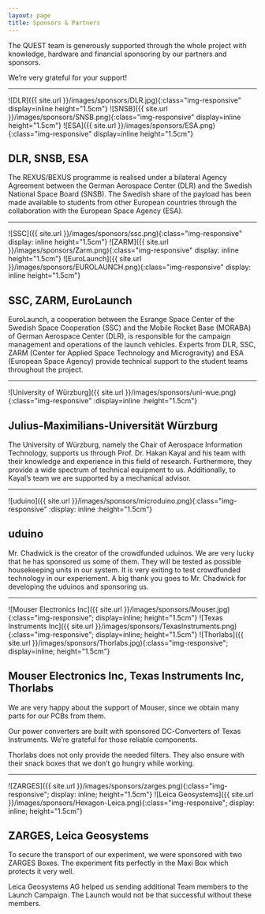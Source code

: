 ```yaml
---
layout: page
title: Sponsors & Partners
---
```


The QUEST team is generously supported through the whole project with knowledge, 
hardware and financial sponsoring by our partners and sponsors. 

We’re very grateful for your support!

---

![DLR]({{ site.url }}/images/sponsors/DLR.jpg){:class="img-responsive" display=inline height="1.5cm"}
![SNSB]({{ site.url }}/images/sponsors/SNSB.png){:class="img-responsive" display=inline height="1.5cm"}
![ESA]({{ site.url }}/images/sponsors/ESA.png){:class="img-responsive" display=inline height="1.5cm"}

## DLR, SNSB, ESA

The REXUS/BEXUS programme is realised under a bilateral Agency Agreement between the German Aerospace Center (DLR) and the Swedish National Space Board (SNSB). The Swedish share of the payload has been made available to students from other European countries through the collaboration with the European Space Agency (ESA).

---

![SSC]({{ site.url }}/images/sponsors/ssc.png){:class="img-responsive" display: inline height="1.5cm"}
![ZARM]({{ site.url }}/images/sponsors/Zarm.png){:class="img-responsive" display: inline height="1.5cm"}
![EuroLaunch]({{ site.url }}/images/sponsors/EUROLAUNCH.png){:class="img-responsive" display: inline height="1.5cm"}

## SSC, ZARM, EuroLaunch

EuroLaunch, a cooperation between the Esrange Space Center of the Swedish Space Cooperation (SSC) and the Mobile Rocket Base (MORABA) of German Aerospace Center (DLR), is responsible for the campaign management and operations of the launch vehicles. Experts from DLR, SSC, ZARM (Center for Applied Space Technology and Microgravity) and ESA (European Space Agency) provide technical support to the student teams throughout the project.

---

![University of Würzburg]({{ site.url }}/images/sponsors/uni-wue.png){:class="img-responsive"  :display=inline :height="1.5cm"}

## Julius-Maximilians-Universität Würzburg

The University of Würzburg, namely the Chair of Aerospace Information Technology, supports us through Prof. Dr. Hakan Kayal and his team with their knowledge and experience in this field of research. Furthermore, they provide a wide spectrum of technical equipment to us. Additionally, to Kayal’s team we are supported by a mechanical advisor.

---

![uduino]({{ site.url }}/images/sponsors/microduino.png){:class="img-responsive" :display: inline :height="1.5cm"}

## uduino

Mr. Chadwick is the creator of the crowdfunded uduinos. We are very lucky that he has sponsored us some of them. They will be tested as possible housekeeping units in our system. It is very exiting to test crowdfunded technology in our experiement. A big thank you goes to Mr. Chadwick for developing the uduinos and sponsoring us.

---

![Mouser Electronics Inc]({{ site.url }}/images/sponsors/Mouser.jpg){:class="img-responsive"; display=inline; height="1.5cm"}
![Texas Instruments Inc]({{ site.url }}/images/sponsors/TexasInstruments.png){:class="img-responsive"; display=inline; height="1.5cm"}
![Thorlabs]({{ site.url }}/images/sponsors/Thorlabs.jpg){:class="img-responsive"; display=inline; height="1.5cm"}

## Mouser Electronics Inc, Texas Instruments Inc, Thorlabs

We are very happy about the support of Mouser, since we obtain many parts for our PCBs from them.

Our power converters are built with sponsored DC-Converters of Texas Instruments. We’re grateful for those reliable components.

Thorlabs does not only provide the needed filters. They also ensure with their snack boxes that we don’t go hungry while working.

---

![ZARGES]({{ site.url }}/images/sponsors/zarges.png){:class="img-responsive"; display: inline; height="1.5cm"}
![Leica Geosystems]({{ site.url }}/images/sponsors/Hexagon-Leica.png){:class="img-responsive"; display: inline; height="1.5cm"}

## ZARGES, Leica Geosystems

To secure the transport of our experiment, we were sponsored with two ZARGES Boxes. The experiment fits perfectly in the Maxi Box which protects it very well.

Leica Geosystems AG helped us sending additional Team members to the Launch Campaign. The Launch would not be that successful without these members.